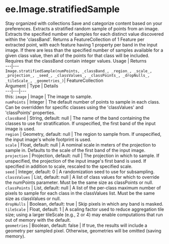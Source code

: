  
#  ee.Image.stratifiedSample
Stay organized with collections  Save and categorize content based on your preferences. 
Extracts a stratified random sample of points from an image. Extracts the specified number of samples for each distinct value discovered within the 'classBand'. Returns a FeatureCollection of 1 Feature per extracted point, with each feature having 1 property per band in the input image. If there are less than the specified number of samples available for a given class value, then all of the points for that class will be included. Requires that the classBand contain integer values. Usage | Returns  
---|---  
`Image.stratifiedSample(numPoints, _classBand_, _region_, _scale_, _projection_, _seed_, _classValues_, _classPoints_, _dropNulls_, _tileScale_, _geometries_)`|  FeatureCollection  
Argument | Type | Details  
---|---|---  
this: `image` | Image | The image to sample.  
`numPoints` | Integer | The default number of points to sample in each class. Can be overridden for specific classes using the 'classValues' and 'classPoints' properties.  
`classBand` | String, default: null | The name of the band containing the classes to use for stratification. If unspecified, the first band of the input image is used.  
`region` | Geometry, default: null | The region to sample from. If unspecified, the input image's whole footprint is used.  
`scale` | Float, default: null | A nominal scale in meters of the projection to sample in. Defaults to the scale of the first band of the input image.  
`projection` | Projection, default: null | The projection in which to sample. If unspecified, the projection of the input image's first band is used. If specified in addition to scale, rescaled to the specified scale.  
`seed` | Integer, default: 0 | A randomization seed to use for subsampling.  
`classValues` | List, default: null | A list of class values for which to override the numPoints parameter. Must be the same size as classPoints or null.  
`classPoints` | List, default: null | A list of the per-class maximum number of pixels to sample for each class in the classValues list. Must be the same size as classValues or null.  
`dropNulls` | Boolean, default: true | Skip pixels in which any band is masked.  
`tileScale` | Float, default: 1 | A scaling factor used to reduce aggregation tile size; using a larger tileScale (e.g., 2 or 4) may enable computations that run out of memory with the default.  
`geometries` | Boolean, default: false | If true, the results will include a geometry per sampled pixel. Otherwise, geometries will be omitted (saving memory).  
